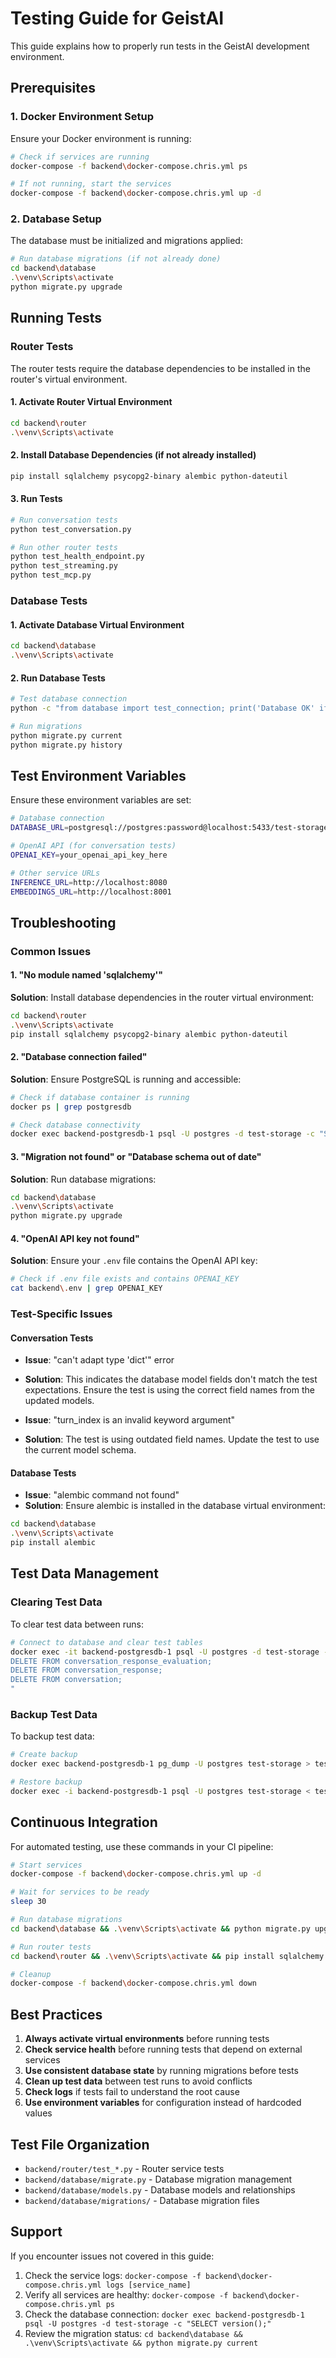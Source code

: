 # Testing Guide for GeistAI

This guide explains how to properly run tests in the GeistAI development environment.

## Prerequisites

### 1. Docker Environment Setup

Ensure your Docker environment is running:

```bash
# Check if services are running
docker-compose -f backend\docker-compose.chris.yml ps

# If not running, start the services
docker-compose -f backend\docker-compose.chris.yml up -d
```

### 2. Database Setup

The database must be initialized and migrations applied:

```bash
# Run database migrations (if not already done)
cd backend\database
.\venv\Scripts\activate
python migrate.py upgrade
```

## Running Tests

### Router Tests

The router tests require the database dependencies to be installed in the router's virtual environment.

#### 1. Activate Router Virtual Environment

```bash
cd backend\router
.\venv\Scripts\activate
```

#### 2. Install Database Dependencies (if not already installed)

```bash
pip install sqlalchemy psycopg2-binary alembic python-dateutil
```

#### 3. Run Tests

```bash
# Run conversation tests
python test_conversation.py

# Run other router tests
python test_health_endpoint.py
python test_streaming.py
python test_mcp.py
```

### Database Tests

#### 1. Activate Database Virtual Environment

```bash
cd backend\database
.\venv\Scripts\activate
```

#### 2. Run Database Tests

```bash
# Test database connection
python -c "from database import test_connection; print('Database OK' if test_connection() else 'Database Failed')"

# Run migrations
python migrate.py current
python migrate.py history
```

## Test Environment Variables

Ensure these environment variables are set:

```bash
# Database connection
DATABASE_URL=postgresql://postgres:password@localhost:5433/test-storage

# OpenAI API (for conversation tests)
OPENAI_KEY=your_openai_api_key_here

# Other service URLs
INFERENCE_URL=http://localhost:8080
EMBEDDINGS_URL=http://localhost:8001
```

## Troubleshooting

### Common Issues

#### 1. "No module named 'sqlalchemy'"

**Solution**: Install database dependencies in the router virtual environment:
```bash
cd backend\router
.\venv\Scripts\activate
pip install sqlalchemy psycopg2-binary alembic python-dateutil
```

#### 2. "Database connection failed"

**Solution**: Ensure PostgreSQL is running and accessible:
```bash
# Check if database container is running
docker ps | grep postgresdb

# Check database connectivity
docker exec backend-postgresdb-1 psql -U postgres -d test-storage -c "SELECT 1;"
```

#### 3. "Migration not found" or "Database schema out of date"

**Solution**: Run database migrations:
```bash
cd backend\database
.\venv\Scripts\activate
python migrate.py upgrade
```

#### 4. "OpenAI API key not found"

**Solution**: Ensure your `.env` file contains the OpenAI API key:
```bash
# Check if .env file exists and contains OPENAI_KEY
cat backend\.env | grep OPENAI_KEY
```

### Test-Specific Issues

#### Conversation Tests

- **Issue**: "can't adapt type 'dict'" error
- **Solution**: This indicates the database model fields don't match the test expectations. Ensure the test is using the correct field names from the updated models.

- **Issue**: "turn_index is an invalid keyword argument"
- **Solution**: The test is using outdated field names. Update the test to use the current model schema.

#### Database Tests

- **Issue**: "alembic command not found"
- **Solution**: Ensure alembic is installed in the database virtual environment:
```bash
cd backend\database
.\venv\Scripts\activate
pip install alembic
```

## Test Data Management

### Clearing Test Data

To clear test data between runs:

```bash
# Connect to database and clear test tables
docker exec -it backend-postgresdb-1 psql -U postgres -d test-storage -c "
DELETE FROM conversation_response_evaluation;
DELETE FROM conversation_response;
DELETE FROM conversation;
"
```

### Backup Test Data

To backup test data:

```bash
# Create backup
docker exec backend-postgresdb-1 pg_dump -U postgres test-storage > test_data_backup.sql

# Restore backup
docker exec -i backend-postgresdb-1 psql -U postgres test-storage < test_data_backup.sql
```

## Continuous Integration

For automated testing, use these commands in your CI pipeline:

```bash
# Start services
docker-compose -f backend\docker-compose.chris.yml up -d

# Wait for services to be ready
sleep 30

# Run database migrations
cd backend\database && .\venv\Scripts\activate && python migrate.py upgrade

# Run router tests
cd backend\router && .\venv\Scripts\activate && pip install sqlalchemy psycopg2-binary alembic python-dateutil && python test_conversation.py

# Cleanup
docker-compose -f backend\docker-compose.chris.yml down
```

## Best Practices

1. **Always activate virtual environments** before running tests
2. **Check service health** before running tests that depend on external services
3. **Use consistent database state** by running migrations before tests
4. **Clean up test data** between test runs to avoid conflicts
5. **Check logs** if tests fail to understand the root cause
6. **Use environment variables** for configuration instead of hardcoded values

## Test File Organization

- `backend/router/test_*.py` - Router service tests
- `backend/database/migrate.py` - Database migration management
- `backend/database/models.py` - Database models and relationships
- `backend/database/migrations/` - Database migration files

## Support

If you encounter issues not covered in this guide:

1. Check the service logs: `docker-compose -f backend\docker-compose.chris.yml logs [service_name]`
2. Verify all services are healthy: `docker-compose -f backend\docker-compose.chris.yml ps`
3. Check the database connection: `docker exec backend-postgresdb-1 psql -U postgres -d test-storage -c "SELECT version();"`
4. Review the migration status: `cd backend\database && .\venv\Scripts\activate && python migrate.py current`
